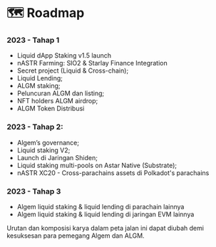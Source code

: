 # 🗺 Roadmap

### &#x20;2023 - Tahap 1

* Liquid dApp Staking v1.5 launch
* nASTR Farming: SIO2 & Starlay Finance Integration
* Secret project (Liquid & Cross-chain);
* Liquid Lending;
* ALGM staking;
* Peluncuran ALGM dan listing;
* NFT holders ALGM airdrop;
* ALGM Token Distribusi

### 2023 - Tahap 2:

* Algem’s governance;
* Liquid staking V2;
* Launch di Jaringan Shiden;
* Liquid staking multi-pools on Astar Native (Substrate);
* nASTR XC20 - Cross-parachains assets di Polkadot's parachains

### 2023 - Tahap 3

* Algem liquid staking & liquid lending di parachain lainnya
* Algem liquid staking & liquid lending di jaringan EVM lainnya

Urutan dan komposisi karya dalam peta jalan ini dapat diubah demi kesuksesan para pemegang Algem dan ALGM.
